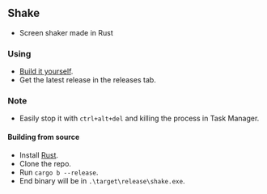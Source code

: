 ## Shake
- Screen shaker made in Rust

### Using
- [Build it yourself](https://github.com/LandStander27/shake#building-from-source).
- Get the latest release in the releases tab.

### Note
- Easily stop it with `ctrl+alt+del` and killing the process in Task Manager.

#### Building from source
- Install [Rust](https://www.rust-lang.org/).
- Clone the repo.
- Run `cargo b --release`.
- End binary will be in `.\target\release\shake.exe`.